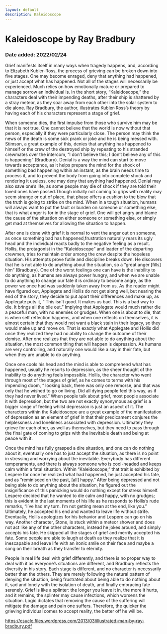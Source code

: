 ```yaml
---
layout: default
description: Kaleidoscope
---
```

# Kaleidoscope by Ray Bradbury
### Date added: 2022/02/24

Grief manifests itself in many ways when tragedy happens, and, according to Elizabeth Kubler-Ross, the process of grieving can be broken down into five stages. One may become enraged, deny that anything had happened, or just accept what has happened. Not all of the stages will necessarily be experienced. Much relies on how emotionally mature or prepared to manage sorrow an individual is. In the short story, “Kaleidoscope,” the characters deal with their impending deaths, after their ship is shattered by a stray meteor, as they soar away from each other into the solar system to die alone. Ray Bradbury, the author, illustrates Kubler-Ross’s theory by having each of his characters represent a stage of grief. 

When someone dies, the first impulse from those who survive him may be that it is not true. One cannot believe that the world is now without that person, especially if they were particularly close. The person may think the news of the death is some sick prank or joke and he is being messed with. Stimson, a great example of this, denies that anything has happened to himself or the crew of the destroyed ship by repeating to his stranded crewmates over the intercom, “I don’t believe this; I don’t believe any of this is happening” (Bradbury). Denial is a way the mind can start to move towards acceptance, as it helps prepare the mind for the shock of something bad happening within an instant, as the brain needs time to process it, and to prevent the body from going into complete shock and rendering it useless, one may deny that anything had happened. Denial may also save one’s life, as some people may die of shock if they are told their loved ones have passed.Though initially not coming to grips with reality may seem strange or out of place, that phase offers a cushion to the blow that the truth is going to strike on the mind. When in a tough situation, humans will always want to put the fault or burden on someone or something else, that is what anger is for in the stage of grief. One will get angry and blame the cause of the situation on either someone or something else, or simply get mad at themselves for allowing the situation to happen.

After one is done with grief it is normal to vent the anger out on someone, as once something bad has happened,frustration naturally rears its ugly head and the individual reacts badly to the negative feeling as a result. Hollis, the protagonist in the “Kaleidoscope” and leader of the departing crewmen, tries to maintain order among the crew despite the hopeless situation. His attempts prove futile and discipline breaks down. He discovers that he is not able to do anything about the situation, so a “great anger [fills] him” (Bradbury). One of the worst feelings one can have is the inability to do anything, as humans are always power hungry, and when we are unable to do anything to change our fate it is ordinary to become angry, as the power we once had was suddenly taken away from us. As the reader might have figured out, Applegate and Hollis do not get along well, but nearing the end of the story, they decide to put apart their differences and make up, as Applegate puts it, “ This isn’t good. It makes us bad. This is a bad way to die. It brings all the bile out.” Implying that Applegate would much rather die a peaceful man, with no enemies or grudges. When one is about to die, that is when self reflection happens, and when one reflects on themselves, it is almost certain that they would not want a black stain in their legacy, so they would make up and move on. That is exactly what Applegate and Hollis did once they realized they had no ability to change the outcome of their demise. After one realizes that they are not able to do anything about the situation, the most common thing that will happen is depression. As humans are very controlling, and naturally one would like a say in their fate, but when they are unable to do anything.

Once one cools his head and the mind is able to comprehend what has happened, usually he resorts to depression, as the sheer thought of the inability to do anything feels impossible. Hollis, the character who went through most of the stages of grief, as he comes to terms with his impending doom, “ looking back, there was only one remorse, and that was only that he wished to go on living. Did all dying people feel this way, as if they had never lived.” When people talk about grief, most people associate it with depression, but the two are not exactly synonymous as grief is a bigger range of feeling whilst depression is just an aspect of it. The characters within the Kaleidoscope are a great example of the manifestation of depression as an element of grief in that their predicament conjures the helplessness and loneliness associated with depression. Ultimately they grieve for each other, as well as themselves, but they need to pass through the final gate of coming to grips with the inevitable death and being at peace with it.

Once the mind has fully grasped a dire situation, and one can do nothing about it, eventually one has to just accept the situation, as there is no point in stressing and worrying about the inevitable. Everybody has different temperaments, and there is always someone who is cool-headed and keeps calm within a fatal situation. Within “Kaleidoscope,” that trait is exhibited by Lespere for once he realized what had happened, he just accepted his fate, and as “reminisced on the past, [all] happy.” After being depressed and not being able to do anything about the situation, he figured out the insignificance of this panicking would do nothing except for stress himself. Lespere decided that he wanted to die calm and happy, with no grudges; this is evident in the last moments of his life as he responds to Hollis’s rude remarks, “I’ve had my turn. I’m not getting mean at the end, like you.” Ultimately, he accepted his end and wanted to leave life without strife. Eventually, Hollis apologizes for his behavior and Lespere can go on his way. Another character, Stone, is stuck within a meteor shower and  does not act like any of the other characters, instead he jokes around, and simply accepts his fate. He skipped all the stages of grief and merrily accepted his fate. Some people are able to laugh at death as they realize that it is inescapable and leave life with an ironic smile on their face and maybe a song on their breath as they transfer to eternity. 

People in real life deal with grief differently, and there is no proper way to deal with it as everyone’s situations are different, and Bradbury reflects the diversity in his story. Each stage is different, and no character is necessarily better than the others. They are merely following the natural  pattern of denying the situation, being frustrated about being able to do nothing about it, sad and lonely with the isolation of death, and finally embracing fate serenely. Grief is like a splinter: the longer you leave it in, the more it hurts, and it remains, the splinter may cause infections, which worsens the situation. Logic dictates that removing the cause of the suffering will mitigate the damage and pain one suffers. Therefore, the quicker the grieving individual comes to accept reality, the better off he will be. 


https://csuclc.files.wordpress.com/2013/03/illustrated-man-by-ray-bradbury.pdf


